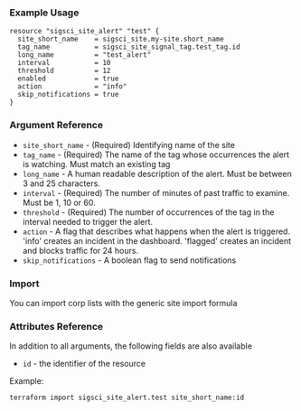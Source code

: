 ### Example Usage

```hcl-terraform
resource "sigsci_site_alert" "test" {
  site_short_name    = sigsci_site.my-site.short_name
  tag_name           = sigsci_site_signal_tag.test_tag.id
  long_name          = "test_alert"
  interval           = 10
  threshold          = 12
  enabled            = true
  action             = "info"
  skip_notifications = true
}
```

### Argument Reference
 - `site_short_name` - (Required) Identifying name of the site
 - `tag_name` - (Required) The name of the tag whose occurrences the alert is watching. Must match an existing tag
 - `long_name` -  A human readable description of the alert. Must be between 3 and 25 characters.
 - `interval` - (Required) The number of minutes of past traffic to examine. Must be 1, 10 or 60.
 - `threshold` - (Required) The number of occurrences of the tag in the interval needed to trigger the alert.
 - `action` -  A flag that describes what happens when the alert is triggered. 'info' creates an incident in the dashboard. 'flagged' creates an incident and blocks traffic for 24 hours.
 - `skip_notifications` -  A boolean flag to send notifications

### Import
You can import corp lists with the generic site import formula

### Attributes Reference
In addition to all arguments, the following fields are also available
 - `id` - the identifier of the resource
 
Example:
```shell script
terraform import sigsci_site_alert.test site_short_name:id
```
